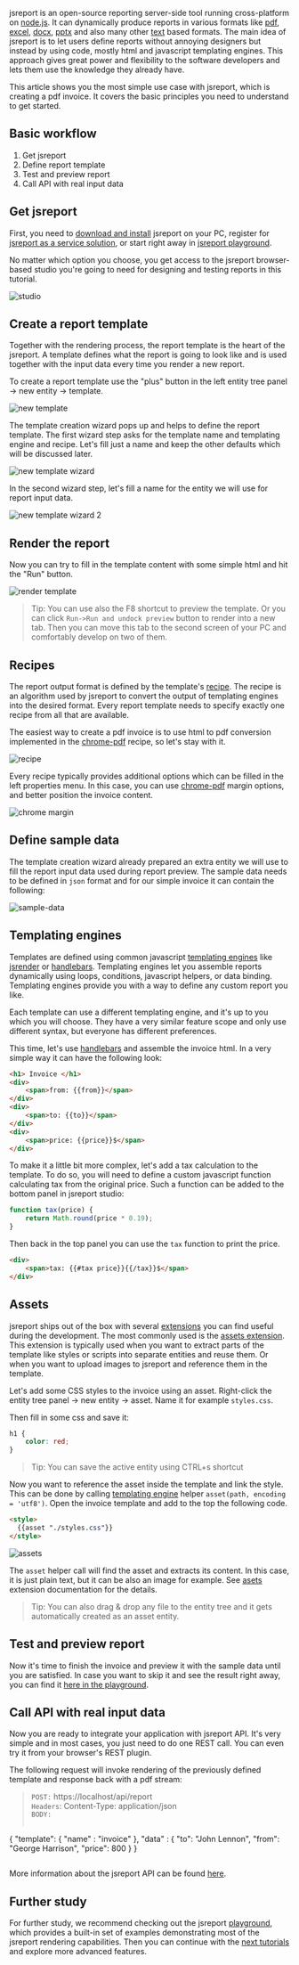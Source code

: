 
jsreport is an open-source reporting server-side tool running cross-platform on [node.js](http://nodejs.org/). It can dynamically produce reports in various formats like [pdf](/learn/chrome-pdf), [excel](/learn/html-to-xlsx), [docx](/learn/docx), [pptx](/learn/pptx) and also many other [text](/learn/text) based formats. The main idea of jsreport is to let users define reports without annoying designers but instead by using code, mostly html and javascript templating engines. This approach gives great power and flexibility to the software developers and lets them use the knowledge they already have.

This article shows you the most simple use case with jsreport, which is creating a pdf invoice. It covers the basic principles you need to understand to get started.

## Basic workflow

1. Get jsreport
2. Define report template
3. Test and preview report
4. Call API with real input data

## Get jsreport
First, you need to [download and install](/on-prem) jsreport on your PC, register for [jsreport as a service solution](/online), or start right away in [jsreport playground](https://playground.jsreport.net).

No matter which option you choose, you get access to the jsreport browser-based studio you're going to need for designing and testing reports in this tutorial.

![studio](https://jsreport.net/screenshots/studio.png?v=4)

## Create a report template

Together with the rendering process, the report template is the heart of the jsreport. A template defines what the report is going to look like and is used together with the input data every time you render a new report. 

To create a report template use the "plus" button in the left entity tree panel -> new entity -> template.

![new template](/learn/static-resources/new-template.png)

The template creation wizard pops up and helps to define the report template.
The first wizard step asks for the template name and templating engine and recipe.
Let's fill just a name and keep the other defaults which will be discussed later.

![new template wizard](/learn/static-resources/new-template-wizard.png)

In the second wizard step, let's fill a name for the entity we will use for report input data.

![new template wizard 2](/learn/static-resources/new-template-wizard-2.png)

## Render the report

Now you can try to fill in the template content with some simple html and hit the "Run" button.

![render template](/learn/static-resources/studio-render.png)

> Tip: You can use also the F8 shortcut to preview the template. Or you can click `Run->Run and undock preview` button to render into a new tab. Then you can move this tab to the second screen of your PC and comfortably develop on two of them.

## Recipes

The report output format is defined by the template's [recipe](/learn/recipes). The recipe is an algorithm used by jsreport to convert the output of templating engines into the desired format. Every report template needs to specify exactly one recipe from all that are available.

The easiest way to create a pdf invoice is to use html to pdf conversion implemented in the [chrome-pdf](/learn/chrome-pdf) recipe, so let's stay with it. 

![recipe](https://jsreport.net/img/recipe.png?v=2)

Every recipe typically provides additional options which can be filled in the left properties menu.
In this case, you can use [chrome-pdf](/learn/chrome-pdf) margin options, and better position the invoice content.

![chrome margin](/learn/static-resources/chrome-margin.png)

## Define sample data

The template creation wizard already prepared an extra entity we will use to fill the report input data used during report preview.
The sample data needs to be defined in `json` format and for our simple invoice it can contain the following:

![sample-data](/learn/static-resources/sample-data.png)

## Templating engines

Templates are defined using common javascript [templating engines](/learn/templating-engines) like [jsrender](/learn/jsrender) or [handlebars](/learn/handlebars). Templating engines let you assemble reports dynamically using loops, conditions, javascript helpers, or data binding. Templating engines provide you with a way to define any custom report you like.

Each template can use a different templating engine, and it's up to you which you will choose. They have a very similar feature scope and only use different syntax, but everyone has different preferences.

This time, let's use [handlebars](/learn/handlebars) and assemble the invoice html. In a very simple way it can have the following look:

```html
<h1> Invoice </h1>
<div>
    <span>from: {{from}}</span>
</div>
<div>
    <span>to: {{to}}</span>
</div>
<div>
    <span>price: {{price}}$</span> 
</div>
```

To make it a little bit more complex, let's add a tax calculation to the template. To do so, you will need to define a custom javascript function calculating tax from the original price. Such a function can be added to the bottom panel in jsreport studio:

```js
function tax(price) {
    return Math.round(price * 0.19);
}
```

Then back in the top panel you can use the `tax` function to print the price.
```html
<div>
    <span>tax: {{#tax price}}{{/tax}}$</span>
</div>
```

## Assets

jsreport ships out of the box with several [extensions](/learn/extensions) you can find useful during the development. The most commonly used is the [assets extension](/learn/assets). This extension is typically used when you want to extract parts of the template like styles or scripts into separate entities and reuse them. Or when you want to upload images to jsreport and reference them in the template.

Let's add some CSS styles to the invoice using an asset. Right-click the entity tree panel -> new entity -> asset.
Name it for example `styles.css`.

Then fill in some css and save it:
```css
h1 {
	color: red;
}
```

> Tip: You can save the active entity using CTRL+s shortcut

Now you want to reference the asset inside the template and link the style. This can be done by calling [templating engine](/learn/tempating-engines) helper `asset(path, encoding = 'utf8')`. Open the invoice template and add to the top the following code.

```html
<style>
  {{asset "./styles.css"}}
</style>
```

![assets](/learn/static-resources/get-started-assets.png)

The `asset` helper call will find the asset and extracts its content. In this case, it is just plain text, but it can be also an image for example.
See [asets](/learn/assets) extension documentation for the details.

> Tip: You can also drag & drop any file to the entity tree and it gets automatically created as an asset entity.

## Test and preview report
Now it's time to finish the invoice and preview it with the sample data until you are satisfied. In case you want to skip it and see the result right away, you can find it [here in the playground](https://playground.jsreport.net/w/admin/hBfqC7af).

## Call API with real input data

Now you are ready to integrate your application with jsreport API. It's very simple and in most cases, you just need to do one REST call. You can even try it from your browser's REST plugin.

The following request will invoke rendering of the previously defined template and response back with a pdf stream:
> `POST:` https://localhost/api/report<br/>
> `Headers`: Content-Type: application/json<br/>
> `BODY:`
>```js
   {
      "template": { "name" : "invoice" },
      "data" : { "to": "John Lennon", "from": "George Harrison", "price": 800 }
   }
>```

More information about the jsreport API can be found [here](/learn/api).

## Further study

For further study, we recommend checking out the jsreport [playground](/playground), which provides a built-in set of examples demonstrating most of the jsreport rendering capabilities. Then you can continue with the [next tutorials](/learn) and explore more advanced features.
